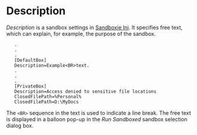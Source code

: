 # Description

_Description_ is a sandbox settings in [Sandboxie Ini](SandboxieIni.md). It specifies free text, which can explain, for example, the purpose of the sandbox.

```
   .
   .
   .
   [DefaultBox]
   Description=Example<BR>text.
   .
   .
   .
   [PrivateBox]
   Description=Access denied to sensitive file locations
   ClosedFilePath=%Personal%
   ClosedFilePath=D:\MyDocs
```

The `<BR>` sequence in the text is used to indicate a line break. The free text is displayed in a balloon pop-up in the _Run Sandboxed_ sandbox selection dialog box.
